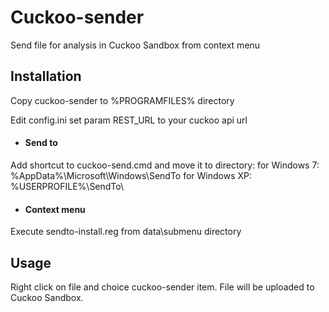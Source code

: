 # Cuckoo-sender
Send file for analysis in Cuckoo Sandbox from context menu

## Installation
Copy cuckoo-sender to %PROGRAMFILES% directory

Edit config.ini
set param REST_URL to your cuckoo api url

- #### Send to
Add shortcut to cuckoo-send.cmd and move it to directory:
for Windows 7:
%AppData%\Microsoft\Windows\SendTo
for Windows XP:
%USERPROFILE%\SendTo\

- #### Context menu
Execute sendto-install.reg from data\submenu directory

## Usage
Right click on file and choice cuckoo-sender item.
File will be uploaded to Cuckoo Sandbox.